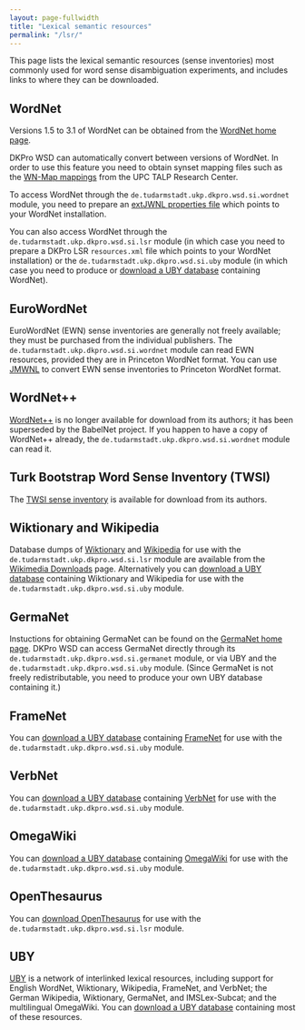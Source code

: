 ```yaml
---
layout: page-fullwidth
title: "Lexical semantic resources"
permalink: "/lsr/"
---
```


This page lists the lexical semantic resources (sense inventories) most commonly used for word sense disambiguation experiments, and includes links to where they can be downloaded.

## WordNet

Versions 1.5 to 3.1 of WordNet can be obtained from the [WordNet home page](http://wordnet.princeton.edu/).

DKPro WSD can automatically convert between versions of WordNet.  In order to use this feature you need to obtain synset mapping files such as the [WN-Map mappings](http://www.talp.upc.edu/index.php/technology/resources/multilingual-lexicons-and-machine-translation-resources/multilingual-lexicons/98-wordnet-mappings) from the UPC TALP Research Center.

To access WordNet through the `de.tudarmstadt.ukp.dkpro.wsd.si.wordnet` module, you need to prepare an [extJWNL properties file](https://github.com/dkpro/dkpro-wsd/blob/master/de.tudarmstadt.ukp.dkpro.wsd.examples-gpl/src/main/resources/extjwnl_properties.xml) which points to your WordNet installation.

You can also access WordNet through the `de.tudarmstadt.ukp.dkpro.wsd.si.lsr` module (in which case you need to prepare a DKPro LSR `resources.xml` file which points to your WordNet installation) or the `de.tudarmstadt.ukp.dkpro.wsd.si.uby` module (in which case you need to produce or [download a UBY database](http://uby.ukp.informatik.tu-darmstadt.de/uby/) containing WordNet).

## EuroWordNet

EuroWordNet (EWN) sense inventories are generally not freely available; they must be purchased from the individual publishers. The `de.tudarmstadt.ukp.dkpro.wsd.si.wordnet` module can read EWN resources, provided they are in Princeton WordNet format.  You can use [JMWNL](https://code.google.com/p/jmwnl/) to convert EWN sense inventories to Princeton WordNet format.

## WordNet++

[WordNet++](http://lcl.uniroma1.it/wordnetplusplus/) is no longer available for download from its authors; it has been superseded by the BabelNet project.  If you happen to have a copy of WordNet++ already, the `de.tudarmstadt.ukp.dkpro.wsd.si.wordnet` module can read it.

## Turk Bootstrap Word Sense Inventory (TWSI)

The [TWSI sense inventory](https://www.lt.informatik.tu-darmstadt.de/de/data/twsi-turk-bootstrap-word-sense-inventory/) is available for download from its authors.

## Wiktionary and Wikipedia

Database dumps of [Wiktionary](https://www.wiktionary.org/) and [Wikipedia](https://www.wikipedia.org/) for use with the `de.tudarmstadt.ukp.dkpro.wsd.si.lsr` module are available from the [Wikimedia Downloads](http://dumps.wikimedia.org/) page.  Alternatively you can [download a UBY database](http://uby.ukp.informatik.tu-darmstadt.de/uby/) containing Wiktionary and Wikipedia for use with the `de.tudarmstadt.ukp.dkpro.wsd.si.uby` module.

## GermaNet

Instuctions for obtaining GermaNet can be found on the [GermaNet home page](http://www.sfs.uni-tuebingen.de/lsd/).  DKPro WSD can access GermaNet directly through its `de.tudarmstadt.ukp.dkpro.wsd.si.germanet` module, or via UBY and the `de.tudarmstadt.ukp.dkpro.wsd.si.uby` module.  (Since GermaNet is not freely redistributable, you need to produce your own UBY database containing it.)

## FrameNet

You can [download a UBY database](http://uby.ukp.informatik.tu-darmstadt.de/uby/) containing [FrameNet](https://framenet.icsi.berkeley.edu/fndrupal/) for use with the `de.tudarmstadt.ukp.dkpro.wsd.si.uby` module.

## VerbNet

You can [download a UBY database](http://uby.ukp.informatik.tu-darmstadt.de/uby/) containing [VerbNet](http://verbs.colorado.edu/~mpalmer/projects/verbnet.html) for use with the `de.tudarmstadt.ukp.dkpro.wsd.si.uby` module.

## OmegaWiki

You can [download a UBY database](http://uby.ukp.informatik.tu-darmstadt.de/uby/) containing [OmegaWiki](http://www.omegawiki.org/) for use with the `de.tudarmstadt.ukp.dkpro.wsd.si.uby` module.

## OpenThesaurus

You can [download OpenThesaurus](http://www.openthesaurus.de/about/download) for use with the `de.tudarmstadt.ukp.dkpro.wsd.si.lsr` module.

## UBY

[UBY](https://dkpro.github.io/dkpro-uby) is a network of interlinked lexical resources, including support for English WordNet, Wiktionary, Wikipedia, FrameNet, and VerbNet; the German Wikipedia, Wiktionary, GermaNet, and IMSLex-Subcat; and the multilingual OmegaWiki.  You can [download a UBY database](http://uby.ukp.informatik.tu-darmstadt.de/uby/) containing most of these resources.